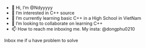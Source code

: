 - 👋 Hi, I’m @Ndyyyyy
- 👀 I’m interested in C++ source 
- 🌱 I’m currently learning basic C++ in a High School in VietNam 
- 💞️ I’m looking to collaborate on learning C++
- 📫 How to reach me inboxing me. My insta: @dongphu0210

Inbox me if u have problem to solve<!---
Ndyyyyy/Ndyyyyy is a ✨ special ✨ repository because its `README.md` (this file) appears on your GitHub profile.
You can click the Preview link to take a look at your changes.
--->
